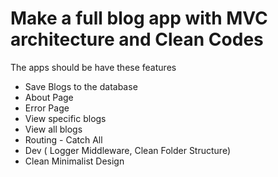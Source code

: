 # Make a full blog app with MVC architecture and Clean Codes

The apps should be have these features

- Save Blogs to the database
- About Page
- Error Page
- View specific blogs
- View all blogs
- Routing - Catch All
- Dev ( Logger Middleware, Clean Folder Structure)
- Clean Minimalist Design
